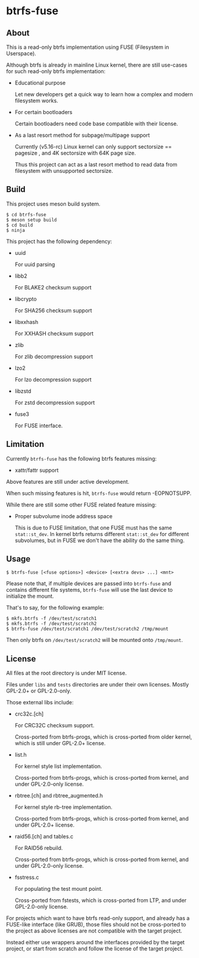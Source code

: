 btrfs-fuse
==========

About
-----

This is a read-only btrfs implementation using FUSE (Filesystem in Userspace).

Although btrfs is already in mainline Linux kernel, there are still use-cases
for such read-only btrfs implementation:

* Educational purpose

  Let new developers get a quick way to learn how a complex and modern
  filesystem works.

* For certain bootloaders

  Certain bootloaders need code base compatible with their license.

* As a last resort method for subpage/multipage support

  Currently (v5.16-rc) Linux kernel can only support sectorsize == pagesize , and
  4K sectorsize with 64K page size.

  Thus this project can act as a last resort method to read data from filesystem
  with unsupported sectorsize.


Build
-----

This project uses meson build system.

```
$ cd btrfs-fuse
$ meson setup build
$ cd build
$ ninja
```

This project has the following dependency:

- uuid

  For uuid parsing

- libb2

  For BLAKE2 checksum support

- libcrypto

  For SHA256 checksum support

- libxxhash

  For XXHASH checksum support

- zlib

  For zlib decompression support

- lzo2

  For lzo decompression support

- libzstd

  For zstd decompression support

- fuse3

  For FUSE interface.


Limitation
----------

Currently `btrfs-fuse` has the following btrfs features missing:

- xattr/fattr support

Above features are still under active development.

When such missing features is hit, `btrfs-fuse` would return -EOPNOTSUPP.


While there are still some other FUSE related feature missing:

- Proper subvolume inode address space

  This is due to FUSE limitation, that one FUSE must has the same `stat::st_dev`.
  In kernel btrfs returns different `stat::st_dev` for different subvolumes,
  but in FUSE we don't have the ability do the same thing.


Usage
-----

```
$ btrfs-fuse [<fuse options>] <device> [<extra devs> ...] <mnt>
```

Please note that, if multiple devices are passed into `btrfs-fuse` and contains
different file systems, `btrfs-fuse` will use the last device to initialize the
mount.

That's to say, for the following example:

```
$ mkfs.btrfs -f /dev/test/scratch1
$ mkfs.btrfs -f /dev/test/scratch2
$ btrfs-fuse /dev/test/scratch1 /dev/test/scratch2 /tmp/mount
```

Then only btrfs on `/dev/test/scratch2` will be mounted onto `/tmp/mount`.


License
-------

All files at the root directory is under MIT license.

Files under `libs` and `tests` directories are under their own licenses.
Mostly GPL-2.0+ or GPL-2.0-only.

Those external libs include:

- crc32c.[ch]

  For CRC32C checksum support.

  Cross-ported from btrfs-progs, which is cross-ported from older kernel, which
  is still under GPL-2.0+ license.

- list.h

  For kernel style list implementation.

  Cross-ported from btrfs-progs, which is cross-ported from kernel, and under
  GPL-2.0-only license.

- rbtree.[ch] and rbtree_augmented.h

  For kernel style rb-tree implementation.

  Cross-ported from btrfs-progs, which is cross-ported from kernel, and under
  GPL-2.0+ license.

- raid56.[ch] and tables.c

  For RAID56 rebuild.

  Cross-ported from btrfs-progs, which is cross-ported from kernel, and under
  GPL-2.0-only license.

- fsstress.c

  For populating the test mount point.

  Cross-ported from fstests, which is cross-ported from LTP, and under
  GPL-2.0-only license.

For projects which want to have btrfs read-only support, and already has a
FUSE-like interface (like GRUB), those files should not be cross-ported to the
project as above licenses are not compatible with the target project.

Instead either use wrappers around the interfaces provided by the target
project, or start from scratch and follow the license of the target project.

